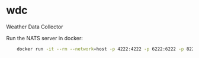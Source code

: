 # wdc
Weather Data Collector

Run the NATS server in docker:

```bash
    docker run -it --rm --network=host -p 4222:4222 -p 6222:6222 -p 8222:8222 --name nats-main nats
```
